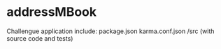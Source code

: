 # addressMBook
Challengue application
include:
package.json
karma.conf.json
/src (with source code and tests)
